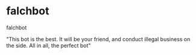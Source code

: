 # falchbot
falchbot

"This bot is the best. It will be your friend, and conduct illegal business on the side. All in all, the perfect bot"
